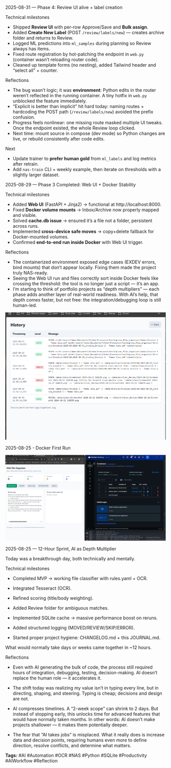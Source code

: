 2025-08-31 — Phase 4: Review UI alive + label creation

Technical milestones
- Shipped **Review UI** with per-row Approve/Save and **Bulk assign**.
- Added **Create New Label** (POST `/review/labels/new`) — creates archive folder and returns to Review.
- Logged ML predictions into `ml_samples` during planning so Review always has items.
- Fixed route registration by hot-patching the endpoint in `web.py` (container wasn’t reloading router code).
- Cleaned up template forms (no nesting), added Tailwind header and “select all” + counter.

Reflections
- The bug wasn’t logic; it was **environment**: Python edits in the router weren’t reflected in the running container. A tiny hotfix in `web.py` unblocked the feature immediately.
- “Explicit is better than implicit” hit hard today: naming routes + hardcoding the POST path (`/review/labels/new`) avoided the prefix confusion.
- Progress feels nonlinear: one missing route masked multiple UI tweaks. Once the endpoint existed, the whole Review loop clicked.
- Next time: mount source in compose (dev mode) so Python changes are live, or rebuild consistently after code edits.

Next
- Update trainer to **prefer human gold** from `ml_labels` and log metrics after retrain.
- Add `nas-train` CLI + weekly example, then iterate on thresholds with a slightly larger dataset.

2025-08-29 — Phase 3 Completed: Web UI + Docker Stability

Technical milestones

- Added **Web UI** (FastAPI + Jinja2) → functional at http://localhost:8000.
- Fixed **Docker volume mounts** → Inbox/Archive now properly mapped and visible.
- Solved **cache.db issue** → ensured it’s a file not a folder, persistent across runs.
- Implemented **cross-device safe moves** → copy+delete fallback for Docker-mounted volumes.
- Confirmed **end-to-end run inside Docker** with Web UI trigger.

Reflections

- The containerized environment exposed edge cases (EXDEV errors, bind mounts) that don’t appear locally. Fixing them made the project truly NAS-ready.
- Seeing the Web UI run and files correctly sort inside Docker feels like crossing the threshold: the tool is no longer just a script — it’s an app.
- I’m starting to think of portfolio projects as “depth multipliers” — each phase adds another layer of real-world readiness. With AI’s help, that depth comes faster, but not free: the integration/debugging loop is still human-led.

![File move success](file_move_proof.png)

2025-08-25 - Docker First Run

![Docker First Run](Docker_first_run.png) 

2025-08-25 — 12-Hour Sprint, AI as Depth Multiplier

Today was a breakthrough day, both technically and mentally.

Technical milestones

- Completed MVP → working file classifier with rules.yaml + OCR.

- Integrated Tesseract (OCR).

- Refined scoring (title/body weighting).

- Added Review folder for ambiguous matches.

- Implemented SQLite cache → massive performance boost on reruns.

- Added structured logging (MOVED/REVIEW/SKIP/ERROR).

- Started proper project hygiene: CHANGELOG.md + this JOURNAL.md.

What would normally take days or weeks came together in ~12 hours.

Reflections

- Even with AI generating the bulk of code, the process still required hours of integration, debugging, testing, decision-making. AI doesn’t replace the human role — it accelerates it.

- The shift today was realizing my value isn’t in typing every line, but in directing, shaping, and steering. Typing is cheap; decisions and design are not.

- AI compresses timelines. A “2-week scope” can shrink to 2 days. But instead of stopping early, this unlocks time for advanced features that would have normally taken months. In other words: AI doesn’t make projects shallower — it makes them potentially deeper.

- The fear that “AI takes jobs” is misplaced. What it really does is increase data and decision points, requiring humans even more to define direction, resolve conflicts, and determine what matters.

**Tags:** #AI #Automation #OCR #NAS #Python #SQLite #Productivity #AIWorkflow #Reflection
